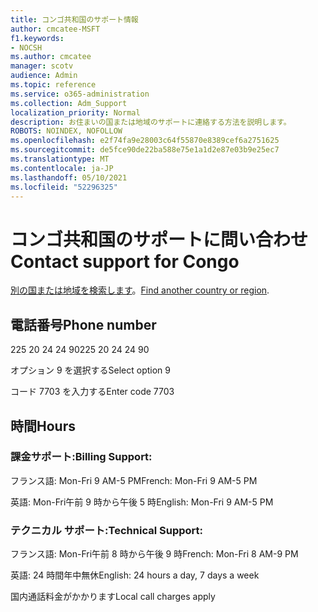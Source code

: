 ```yaml
---
title: コンゴ共和国のサポート情報
author: cmcatee-MSFT
f1.keywords:
- NOCSH
ms.author: cmcatee
manager: scotv
audience: Admin
ms.topic: reference
ms.service: o365-administration
ms.collection: Adm_Support
localization_priority: Normal
description: お住まいの国または地域のサポートに連絡する方法を説明します。
ROBOTS: NOINDEX, NOFOLLOW
ms.openlocfilehash: e2f74fa9e28003c64f55870e8389cef6a2751625
ms.sourcegitcommit: de5fce90de22ba588e75e1a1d2e87e03b9e25ec7
ms.translationtype: MT
ms.contentlocale: ja-JP
ms.lasthandoff: 05/10/2021
ms.locfileid: "52296325"
---
```

# <a name="contact-support-for-congo"></a><span data-ttu-id="398c9-103">コンゴ共和国のサポートに問い合わせ</span><span class="sxs-lookup"><span data-stu-id="398c9-103">Contact support for Congo</span></span>

<span data-ttu-id="398c9-104">[別の国または地域を検索します](../../business-video/get-help-support.md)。</span><span class="sxs-lookup"><span data-stu-id="398c9-104">[Find another country or region](../../business-video/get-help-support.md).</span></span>

## <a name="phone-number"></a><span data-ttu-id="398c9-105">電話番号</span><span class="sxs-lookup"><span data-stu-id="398c9-105">Phone number</span></span>
<span data-ttu-id="398c9-106">225 20 24 24 90</span><span class="sxs-lookup"><span data-stu-id="398c9-106">225 20 24 24 90</span></span>

<span data-ttu-id="398c9-107">オプション 9 を選択する</span><span class="sxs-lookup"><span data-stu-id="398c9-107">Select option 9</span></span>

<span data-ttu-id="398c9-108">コード 7703 を入力する</span><span class="sxs-lookup"><span data-stu-id="398c9-108">Enter code 7703</span></span>

## <a name="hours"></a><span data-ttu-id="398c9-109">時間</span><span class="sxs-lookup"><span data-stu-id="398c9-109">Hours</span></span>
### <a name="billing-support"></a><span data-ttu-id="398c9-110">課金サポート:</span><span class="sxs-lookup"><span data-stu-id="398c9-110">Billing Support:</span></span>

<span data-ttu-id="398c9-111">フランス語: Mon-Fri 9 AM-5 PM</span><span class="sxs-lookup"><span data-stu-id="398c9-111">French: Mon-Fri 9 AM-5 PM</span></span>

<span data-ttu-id="398c9-112">英語: Mon-Fri午前 9 時から午後 5 時</span><span class="sxs-lookup"><span data-stu-id="398c9-112">English: Mon-Fri 9 AM-5 PM</span></span>

### <a name="technical-support"></a><span data-ttu-id="398c9-113">テクニカル サポート:</span><span class="sxs-lookup"><span data-stu-id="398c9-113">Technical Support:</span></span>

<span data-ttu-id="398c9-114">フランス語: Mon-Fri午前 8 時から午後 9 時</span><span class="sxs-lookup"><span data-stu-id="398c9-114">French: Mon-Fri 8 AM-9 PM</span></span>

<span data-ttu-id="398c9-115">英語: 24 時間年中無休</span><span class="sxs-lookup"><span data-stu-id="398c9-115">English: 24 hours a day, 7 days a week</span></span>

<span data-ttu-id="398c9-116">国内通話料金がかかります</span><span class="sxs-lookup"><span data-stu-id="398c9-116">Local call charges apply</span></span>
